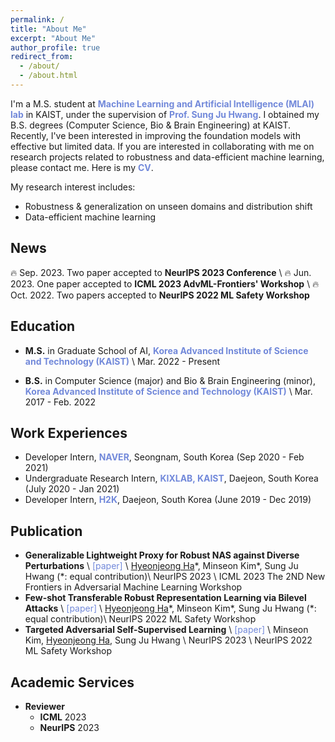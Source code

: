 ```yaml
---
permalink: /
title: "About Me"
excerpt: "About Me"
author_profile: true
redirect_from:
  - /about/
  - /about.html
---
```


I'm a M.S. student at <a href="https://www.mlai-kaist.com/" style="color: #7289da; text-decoration:none">**Machine Learning and Artificial Intelligence (MLAI) lab**</a> in KAIST, under the supervision of <a href="http://www.sungjuhwang.com/" style="color: #7289da; text-decoration: none;">**Prof. Sung Ju Hwang**</a>. I obtained my B.S. degrees (Computer Science, Bio & Brain Engineering) at KAIST. Recently, I've been interested in improving the foundation models with effective but limited data. If you are interested in collaborating with me on research projects related to robustness and data-efficient machine learning, please contact me. Here is my <a href="https://drive.google.com/file/d/1yO5iw0dJnT0Nu_nwxKoBXYW9ljApUv-y/view?usp=sharing" style="color: #7289da; text-decoration:none">**CV**</a>.

My research interest includes:
- Robustness & generalization on unseen domains and distribution shift
- Data-efficient machine learning

## News
🔥 Sep. 2023. Two paper accepted to **NeurIPS 2023 Conference** \\
🔥 Jun. 2023. One paper accepted to **ICML 2023 AdvML-Frontiers' Workshop** \\
🔥 Oct. 2022. Two papers accepted to **NeurIPS 2022 ML Safety Workshop**

## Education
- **M.S.** in Graduate School of AI, <a href="https://www.kaist.ac.kr/en/" style="color: #7289da; text-decoration: none;">**Korea Advanced Institute of Science and Technology (KAIST)**</a> \\
Mar. 2022 - Present

- **B.S.** in Computer Science (major) and Bio & Brain Engineering (minor), <a href="https://www.kaist.ac.kr/en/" style="color: #7289da; text-decoration: none;">**Korea Advanced Institute of Science and Technology (KAIST)**</a> \\
Mar. 2017 - Feb. 2022


<!-- ## Awards & Honors
- <a href="https://nips.cc/Conferences/2022/ProgramCommittee" style="color: #7289da; text-decoration: none;">**Top Reviewer**</a> \\
NeurIPS, 2022
- <a href="https://research.google/outreach/phd-fellowship/recipients/" style="color: #7289da; text-decoration: none;">**Google Ph.D. Fellowship**</a> \\
One of the five recipients from Republic of Korea, 2022
- <a href="https://womentechstars.github.io/" style="color: #7289da; text-decoration: none;">**AI/CS/EE Rising Stars Award**</a> \\
Google exploreCSR, 2022
- **The Best Presentation Award** \\
KAIST-Korea Agency for Defence Development Workshop, 2021
- **NAVER Ph.D. Fellowship** \\
One of the ten Ph.D. students with outstanding research outcome in KAIST CS Dept., 2020
- **Outstanding Reviewer (Top 30%)** \\
ICML, 2020
- **Kyunghyun Cho Travel Grant** \\
ICLR, 2020 -->


## Work Experiences
- Developer Intern, <a href="https://developers.naver.com/main/" style="color: #7289da; text-decoration: none;">**NAVER**</a>, Seongnam, South Korea (Sep 2020 - Feb 2021)
- Undergraduate Research Intern, <a href="https://www.kixlab.org/" style="color: #7289da; text-decoration: none;">**KIXLAB, KAIST**</a>, Daejeon, South Korea (July 2020 - Jan 2021)
- Developer Intern, <a href="https://www.sojunghangeul.com/home/main" style="color: #7289da; text-decoration: none;">**H2K**</a>, Daejeon, South Korea (June 2019 - Dec 2019)


<!-- ## International Conference Publications
- **Online Hyperparameter Meta-Learning with Hypergradient Distillation** \\
<a href="https://arxiv.org/abs/2110.02508" style="color: #7289da; text-decoration: none;">[paper]</a> \\
Hae Beom Lee, <u>Hayeon Lee</u>, Jaewoong Shin, Eunho Yang, Timothy Hospedales, Sung Ju Hwang \\
<span style="color:darkred">**ICLR**</span> 2022, <span style="color:red">_Spotlight Presentation_</span> (acceptance = 176 / 3391 = 5.1%) 

- **HELP: Hardware-Adaptive Efficient Latency Prediction for NAS via Meta-Learning** \\
<a href="https://arxiv.org/abs/2106.08630" style="color: #7289da; text-decoration: none;">[paper]</a>
<a href="https://github.com/HayeonLee/HELP" style="color: #7289da; text-decoration: none;">[code]</a> \\
<u>Hayeon Lee*</u>, Sewoong Lee\*, Song Chong, Sung Ju Hwang (\*: equal contribution) \\
<span style="color:darkred">**NeurIPS**</span> 2021, <span style="color:red">_Spotlight Presentation_</span> (acceptance < 3%)

- **Task-Adaptive Neural Network Search with Meta-Contrastive Learning** \\
<a href="https://arxiv.org/abs/2103.01495" style="color: #7289da; text-decoration: none;">[paper]</a>
<a href="https://github.com/wyjeong/TANS" style="color: #7289da; text-decoration: none;">[code]</a> \\
Wonyong Jeong\*, <u>Hayeon Lee*</u>, Gun Park\*, Eunyoung Hyung, Jinheon Baek, Sung Ju Hwang (\*: equal contribution) \\
<span style="color:darkred">**NeurIPS**</span> 2021, <span style="color:red">_Spotlight Presentation_</span> (acceptance < 3%) 

- **Rapid Neural Architecture Search by Learning to Generate Graphs from Datasets** \\
<a href="https://openreview.net/forum?id=rkQuFUmUOg3" style="color: #7289da; text-decoration: none;">[paper]</a>
<a href="https://github.com/HayeonLee/MetaD2A" style="color: #7289da; text-decoration: none;">[code]</a> \\
<u>Hayeon Lee*</u>, Eunyoung Hyung\*, Sung Ju Hwang (\*: equal contribution) \\
<span style="color:darkred">**ICLR**</span> 2021

- **Learning to Balance: Bayesian Meta-Learning for Imbalanced and Out-of-distribution Tasks** \\
<a href="https://openreview.net/pdf?id=rkeZIJBYvr" style="color: #7289da; text-decoration: none;">[paper]</a>
<a href="https://github.com/haebeom-lee/l2b" style="color: #7289da; text-decoration: none;">[code]</a> \\
Hae Beom Lee\*, <u>Hayeon Lee*</u>, Donghyun Na\*, Saehoon Kim, Minseop Park, Eunho Yang, Sung Ju Hwang (\*: equal contribution) \\
<span style="color:darkred">**ICLR**</span> 2020, <span style="color:red">_Oral Presentation_</span> (acceptance = 48/2594 = 1.9%) -->

<!-- ## Domestic Conference Publication

- **Learning Spatial Relationships for Cross Modal Retrieval** \\
<u>Hayeon Lee*</u>, Wonjun Yoon\*, Jinseok Park, Sung Ju Hwang (\*: equal contribution) \\
CKAIA 2020 -->


## Publication
- **Generalizable Lightweight Proxy for Robust NAS against Diverse Perturbations** \\
<a href="https://arxiv.org/abs/2306.05031" style="color: #7289da; text-decoration: none;">[paper]</a> \\
<u>Hyeonjeong Ha</u>\*, Minseon Kim*, Sung Ju Hwang (\*: equal contribution)\\
NeurIPS 2023 \\
ICML 2023 The 2ND New Frontiers in Adversarial Machine Learning Workshop
- **Few-shot Transferable Robust Representation Learning via Bilevel Attacks** \\
<a href="https://arxiv.org/abs/2210.10485" style="color: #7289da; text-decoration: none;">[paper]</a> \\
<u>Hyeonjeong Ha</u>\*, Minseon Kim*, Sung Ju Hwang (\*: equal contribution)\\
NeurIPS 2022 ML Safety Workshop
- **Targeted Adversarial Self-Supervised Learning** \\
<a href="https://arxiv.org/abs/2210.10482" style="color: #7289da; text-decoration: none;">[paper]</a> \\
Minseon Kim, <u>Hyeonjeong Ha</u>, Sung Ju Hwang \\
NeurIPS 2023 \\
NeurIPS 2022 ML Safety Workshop


## Academic Services
- **Reviewer**
   - **ICML** 2023
   - **NeurIPS** 2023
 

<!--## Preprint
- **Generalizable Lightweight Proxy for Robust NAS against Diverse Perturbations** \\
<a href="https://arxiv.org/abs/2306.05031" style="color: #7289da; text-decoration: none;">[paper]</a> \\
<u>Hyeonjeong Ha</u>\*, Minseon Kim*, Sung Ju Hwang (\*: equal contribution)\\
Preprint, 2023
- **Few-shot Transferable Robust Representation Learning via Bilevel Attacks** \\
<a href="https://arxiv.org/abs/2210.10485" style="color: #7289da; text-decoration: none;">[paper]</a> \\
<u>Hyeonjeong Ha</u>\*, Minseon Kim*, Sung Ju Hwang (\*: equal contribution)\\
Preprint, 2022
- **Targeted Adversarial Self-Supervised Learning** \\
<a href="https://arxiv.org/abs/2210.10482" style="color: #7289da; text-decoration: none;">[paper]</a> \\
Minseon Kim, <u>Hyeonjeong Ha</u>, Sung Ju Hwang \\
Preprint, 2022-->


<!-- ## Invited Talks
- **"Rapid Neural Architecture Search by Learning to Generate Graphs from Datasets"** \\
  - @ Samsung Electronics DS DIT Center, Korea, April 2021
  - @ Korea Agency for Defence Development, Korea, October 2021
  
- **"Task-Adaptive Neural Network Search with Meta-Contrastive Learning"** \\
  - @ NeurIPS Social: ML in Korea, Dec 2021
  - @ Hanbat National University in Republic of Korea, April 2022
  - @ KAIST Programming Language Research Group in Republic of Korea, May 2022
  - @ Electronic & Information Research Information Center in Republic of Korea, May 2022

- **"HELP: Hardware-Adaptive Efficient Latency Prediction for NAS via Meta-Learning"** \\
  - @ NeurIPS Social: ML in Republic of Korea, Dec 2021
  - @ Hanbat National University in Republic of Korea, April 2022
  - @ KAIST Programming Language Research Group in Republic of Korea, May 2022
  - @ Electronic & Information Research Information Center in Republic of Korea, May 2022
  - @ Ewha University in Republic of Korea, June 2022 -->
  

<!-- ## News Articles
- <a href="http://www.aitimes.com/news/articleView.html?idxno=141860" style="color: #7289da; text-decoration: none;">KAIST 황성주 교수팀, NeurIPS에 빅테크 오토ML 문제 푼 비결 공개</a>, AI Times, 2021.12.08
- <a href="http://www.aitimes.com/news/articleView.html?idxno=144306" style="color: #7289da; text-decoration: none;">"NeurIPS에 소개된 국내 연구 성과는?" EIRIC, 5월부터 리뷰 세미나 개최</a>, AI Times, 2022.04.27 -->


<!-- ## Academic Services
**Conference Reviewer**
- International Conference on Machine Learning (**ICML**) 2020, 2021 (expert), 2022
- Neural Information Processing Systems (**NeurIPS**) 2020, 2021, 2022
- International Conference on Learning Representations (**ICLR**) 2021, 2022
- AAAI Conference on Artificial Intelligence (**AAAI**) 2021
- Asian Conference on Machine Learning (**ACML**) 2020

**Journal Reviewer**
- Transactions on Machine Learning Research (**TMLR**)


## Projects
- Human-Inspired Large-Scale Visual Recognition System, **Samsung Electronics**, 2019-2022

- AutoML with Large-scale Hyperparameter Meta-Learning, **Google**, 2022-Present -->
